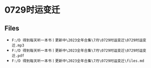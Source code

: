 # 0729时运变迁

## Files

- `F:/D 得到每天听一本书丨更新中\2023全年合集\7月\0729时运变迁\0729时运变迁.mp3`
- `F:/D 得到每天听一本书丨更新中\2023全年合集\7月\0729时运变迁\0729时运变迁.pdf`
- `F:/D 得到每天听一本书丨更新中\2023全年合集\7月\0729时运变迁\files.md`
